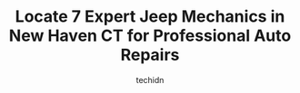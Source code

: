 ---
layout: ampstory
image: https://images.unsplash.com/photo-1474015977340-64a93f54a9f5?ixlib=rb-4.0.3&ixid=MnwxMjA3fDB8MHxwaG90by1wYWdlfHx8fGVufDB8fHx8&auto=format&fit=crop&w=640&h=853&q=80
author: techidn
featured: false
description: Looking for reliable and skilled Jeep Mechanic in New Haven CT, USA? Your search ends here with the 7 best Jeep Mechanic in town. With their expertise and commitment to delivering exceptiona
title: Locate 7 Expert Jeep Mechanics in New Haven CT for Professional Auto Repairs
cover:
   title: Locate 7 Expert Jeep Mechanics in New Haven CT for Professional Auto Repairs
   subtitle: Rickpate
   background: https://images.unsplash.com/photo-1474015977340-64a93f54a9f5?ixlib=rb-4.0.3&ixid=MnwxMjA3fDB8MHxwaG90by1wYWdlfHx8fGVufDB8fHx8&auto=format&fit=crop&w=640&h=853&q=80

pages: 
 - layout: thirds
   top: <h1>#1 East Rock Auto Repair Inc</h1>
   bottom: "<p>They replaced my AC compressor in 2 days time for a competitive price and Ive had no issues since. But the main distinction at East Rock Auto is the customer service, </p>"
   background: https://www.knot35.com/toplist/wp-content/uploads/2023/06/best-jeep-mechanic-1-in-new-haven-ct-1685840044.jpeg
   backgroundblur: true
 - layout: thirds
   top: <h1>#2 Access Auto Tires</h1>
   bottom: "<p>223 Bassett St, New Haven, CT 06511, United States</p>"
   background: https://www.knot35.com/toplist/wp-content/uploads/2023/06/best-jeep-mechanic-2-in-new-haven-ct-1685840044.jpeg
   cta:
      link: https://www.knot35.com/toplist/locate-7-expert-jeep-mechanics-in-new-haven-ct-for-professional-auto-repairs/
      text: Locate 7 Expert Jeep Mechanics in New Haven CT for Professional Auto Repairs
 - layout: thirds
   top: <h1>#3 Morales Transmissions</h1>
   bottom: "<p>36 Salem St, New Haven, CT 06519, United States</p>"
   background: https://www.knot35.com/toplist/wp-content/uploads/2023/06/best-jeep-mechanic-3-in-new-haven-ct-1685840045.jpeg
   cta:
      link: https://www.knot35.com/toplist/locate-7-expert-jeep-mechanics-in-new-haven-ct-for-professional-auto-repairs/
      text: Locate 7 Expert Jeep Mechanics in New Haven CT for Professional Auto Repairs
 - layout: thirds
   top: <h1>#4 Superior Auto Repair & Towing</h1>
   bottom: "<p>220 Ella T Grasso Blvd, New Haven, CT 06519, United States</p>"
   background: https://images.unsplash.com/photo-1510906594845-bc082582c8cc?ixlib=rb-4.0.3&ixid=MnwxMjA3fDB8MHxwaG90by1wYWdlfHx8fGVufDB8fHx8&auto=format&fit=crop&w=640&h=853&q=80
   cta:
      link: https://www.knot35.com/toplist/locate-7-expert-jeep-mechanics-in-new-haven-ct-for-professional-auto-repairs/
      text: Locate 7 Expert Jeep Mechanics in New Haven CT for Professional Auto Repairs
 - layout: thirds
   top: <h1>#5 Aquila Motors</h1>
   bottom: "<p>6 Fountain St, New Haven, CT 06515, United States</p>"
   background: https://images.unsplash.com/photo-1527066579998-dbbae57f45ce?ixlib=rb-4.0.3&ixid=MnwxMjA3fDB8MHxwaG90by1wYWdlfHx8fGVufDB8fHx8&auto=format&fit=crop&w=640&h=853&q=80
   cta:
      link: https://www.knot35.com/toplist/locate-7-expert-jeep-mechanics-in-new-haven-ct-for-professional-auto-repairs/
      text: Locate 7 Expert Jeep Mechanics in New Haven CT for Professional Auto Repairs
 - layout: thirds
   top: <h1>#6 Car Er</h1>
   bottom: "<p>8 Middletown Ave, New Haven, CT 06513, United States</p>"
   background: https://images.unsplash.com/photo-1534312527009-56c7016453e6?ixlib=rb-4.0.3&ixid=MnwxMjA3fDB8MHxwaG90by1wYWdlfHx8fGVufDB8fHx8&auto=format&fit=crop&w=640&h=853&q=80
   cta:
      link: https://www.knot35.com/toplist/locate-7-expert-jeep-mechanics-in-new-haven-ct-for-professional-auto-repairs/
      text: Locate 7 Expert Jeep Mechanics in New Haven CT for Professional Auto Repairs
 - layout: thirds
   top: <h1>#7 Alfanos Auto Repair</h1>
   bottom: "<p>509 Laurel St # 10, East Haven, CT 06512, United States</p>"
   background: https://images.unsplash.com/photo-1632260260864-caf7fde5ec36?ixlib=rb-4.0.3&ixid=MnwxMjA3fDB8MHxwaG90by1wYWdlfHx8fGVufDB8fHx8&auto=format&fit=crop&w=640&h=853&q=80
   cta:
      link: https://www.knot35.com/toplist/locate-7-expert-jeep-mechanics-in-new-haven-ct-for-professional-auto-repairs/
      text: Locate 7 Expert Jeep Mechanics in New Haven CT for Professional Auto Repairs
 - layout: thirds
   middle: Continue reading...
   background: https://images.unsplash.com/photo-1613843873231-1447db182f97?ixlib=rb-4.0.3&ixid=MnwxMjA3fDB8MHxwaG90by1wYWdlfHx8fGVufDB8fHx8&auto=format&fit=crop&w=640&h=853&q=80
   cta:
      link: https://www.knot35.com/toplist/locate-7-expert-jeep-mechanics-in-new-haven-ct-for-professional-auto-repairs/
      text: Locate 7 Expert Jeep Mechanics in New Haven CT for Professional Auto Repairs
      
---